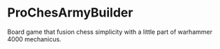 # ProChesArmyBuilder
Board game that fusion chess simplicity with a little part of warhammer 4000 mechanicus.
